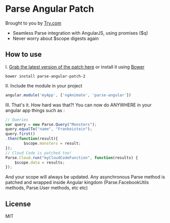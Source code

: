
Parse Angular Patch
=========

Brought to you by [Try.com](https://www.try.com)

  - Seamless Parse integration with AngularJS, using promises ($q)
  - Never worry about $scope digests again



How to use
----

I. [Grab the latest version of the patch here](https://raw2.github.com/jeremyplease/parse-angular-patch/master/dist/parse-angular.js) or install it using [Bower](http://bower.io/)

```
bower install parse-angular-patch-2
```

II. Include the module in your project

```javascript
angular.module('myApp', ['ngAnimate', 'parse-angular'])
```

III. That's it. How hard was that?! You can now do ANYWHERE in your angular app things such as :

```javascript
// Queries
var query = new Parse.Query("Monsters");
query.equalTo("name", "Frankeistein");
query.first()
.then(function(result){
        $scope.monsters = result;
});
// Cloud Code is patched too!
Parse.Cloud.run("myCloudCodeFunction", function(results) {
    $scope.data = results;
});
```

  And your scope will always be updated. Any asynchronous Parse method is patched and wrapped inside Angular kingdom (Parse.FacebookUtils methods, Parse.User methods, etc etc)
 

License
----

MIT
  
    
